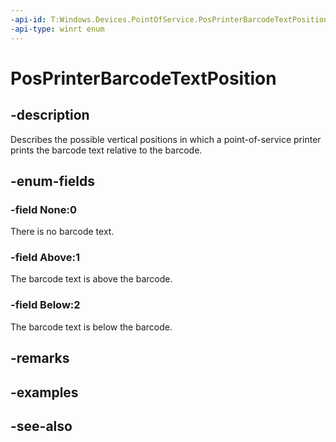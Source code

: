 ```yaml
---
-api-id: T:Windows.Devices.PointOfService.PosPrinterBarcodeTextPosition
-api-type: winrt enum
---
```


<!-- Enumeration syntax
public enum Windows.Devices.PointOfService.PosPrinterBarcodeTextPosition : int
-->

# PosPrinterBarcodeTextPosition

## -description
Describes the possible vertical positions in which a point-of-service printer prints the barcode text relative to the barcode.

## -enum-fields
### -field None:0
There is no barcode text.

### -field Above:1
The barcode text is above the barcode.

### -field Below:2
The barcode text is below the barcode.


## -remarks

## -examples

## -see-also